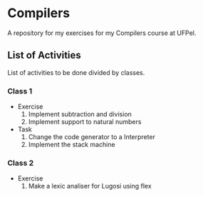 # Compilers
A repository for my exercises for my Compilers course at UFPel.

## List of Activities
List of activities to be done divided by classes.

### Class 1
- Exercise  
	1. Implement subtraction and division  
	2. Implement support to natural numbers  
- Task  
	1. Change the code generator to a Interpreter  
	2. Implement the stack machine  

### Class 2
- Exercise
	1. Make a lexic analiser for Lugosi using flex

